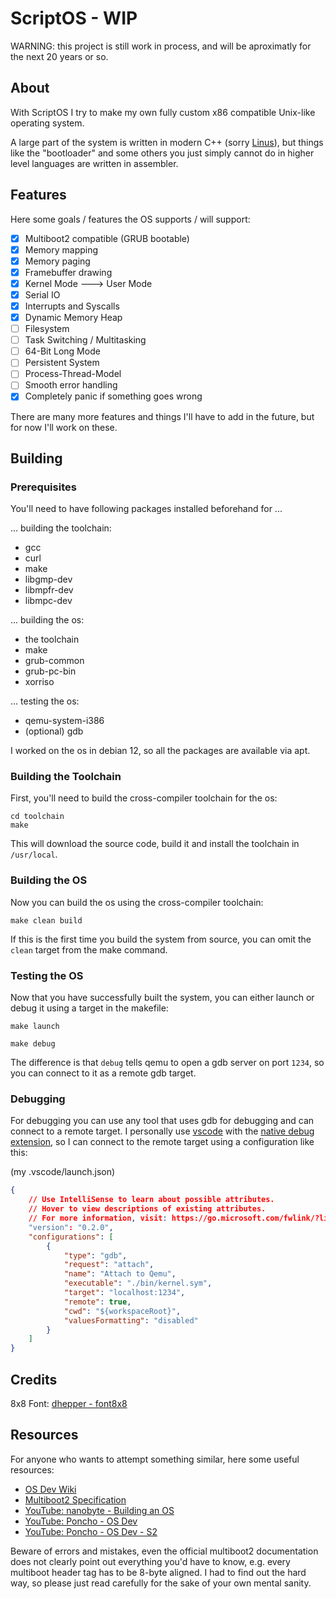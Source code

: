 # ScriptOS - WIP

WARNING: this project is still work in process, and will be aproximatly for the next 20 years or so.

## About

With ScriptOS I try to make my own fully custom x86 compatible Unix-like operating system.

A large part of the system is written in modern C++ (sorry [Linus](https://github.com/torvalds)), but things like the "bootloader" and some others you just simply cannot do in higher level languages are written in assembler.

## Features

Here some goals / features the OS supports / will support:

- [x] Multiboot2 compatible (GRUB bootable)
- [x] Memory mapping
- [x] Memory paging
- [x] Framebuffer drawing
- [x] Kernel Mode ---> User Mode
- [x] Serial IO
- [x] Interrupts and Syscalls
- [x] Dynamic Memory Heap
- [ ] Filesystem
- [ ] Task Switching / Multitasking
- [ ] 64-Bit Long Mode
- [ ] Persistent System
- [ ] Process-Thread-Model
- [ ] Smooth error handling
- [x] Completely panic if something goes wrong

There are many more features and things I'll have to add in the future, but for now I'll work on these.

## Building

### Prerequisites

You'll need to have following packages installed beforehand for ...

... building the toolchain:
- gcc
- curl
- make
- libgmp-dev
- libmpfr-dev
- libmpc-dev

... building the os:
- the toolchain
- make
- grub-common
- grub-pc-bin
- xorriso

... testing the os:
- qemu-system-i386
- (optional) gdb

I worked on the os in debian 12, so all the packages are available via apt.

### Building the Toolchain

First, you'll need to build the cross-compiler toolchain for the os:

```shell
cd toolchain
make
```

This will download the source code, build it and install the toolchain in `/usr/local`.

### Building the OS

Now you can build the os using the cross-compiler toolchain:

```shell
make clean build
```

If this is the first time you build the system from source, you can omit the `clean` target from the make command.

### Testing the OS

Now that you have successfully built the system, you can either launch or debug it using a target in the makefile:

```shell
make launch
```

```shell
make debug
```

The difference is that `debug` tells qemu to open a gdb server on port `1234`, so you can connect to it as a remote gdb target.

### Debugging

For debugging you can use any tool that uses gdb for debugging and can connect to a remote target. I personally use [vscode](https://code.visualstudio.com/) with the [native debug extension](https://marketplace.visualstudio.com/items?itemName=webfreak.debug), so I can connect to the remote target using a configuration like this:

(my .vscode/launch.json)
```json
{
    // Use IntelliSense to learn about possible attributes.
    // Hover to view descriptions of existing attributes.
    // For more information, visit: https://go.microsoft.com/fwlink/?linkid=830387
    "version": "0.2.0",
    "configurations": [
        {
            "type": "gdb",
            "request": "attach",
            "name": "Attach to Qemu",
            "executable": "./bin/kernel.sym",
            "target": "localhost:1234",
            "remote": true,
            "cwd": "${workspaceRoot}",
            "valuesFormatting": "disabled"
        }
    ]
}
```

## Credits

8x8 Font: [dhepper - font8x8](https://github.com/dhepper/font8x8)

## Resources

For anyone who wants to attempt something similar, here some useful resources:

- [OS Dev Wiki](https://wiki.osdev.org/)
- [Multiboot2 Specification](https://www.gnu.org/software/grub/manual/multiboot2/multiboot.html)
- [YouTube: nanobyte - Building an OS](https://www.youtube.com/playlist?list=PLFjM7v6KGMpiH2G-kT781ByCNC_0pKpPN)
- [YouTube: Poncho - OS Dev](https://www.youtube.com/playlist?list=PLxN4E629pPnKKqYsNVXpmCza8l0Jb6l8-)
- [YouTube: Poncho - OS Dev - S2](https://www.youtube.com/playlist?list=PLxN4E629pPnJxCQCLy7E0SQY_zuumOVyZ)

Beware of errors and mistakes, even the official multiboot2 documentation does not clearly point out everything you'd have to know, e.g. every multiboot header tag has to be 8-byte aligned. I had to find out the hard way, so please just read carefully for the sake of your own mental sanity.
